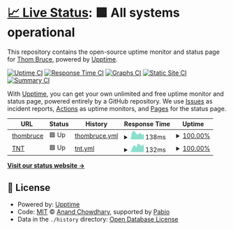 # [📈 Live Status](https://status.thombruce.com): <!--live status--> **🟩 All systems operational**

This repository contains the open-source uptime monitor and status page for [Thom Bruce](https://thombruce.com/), powered by [Upptime](https://github.com/upptime/upptime).

[![Uptime CI](https://github.com/thombruce/status.thombruce.com/workflows/Uptime%20CI/badge.svg)](https://github.com/thombruce/status.thombruce.com/actions?query=workflow%3A%22Uptime+CI%22)
[![Response Time CI](https://github.com/thombruce/status.thombruce.com/workflows/Response%20Time%20CI/badge.svg)](https://github.com/thombruce/status.thombruce.com/actions?query=workflow%3A%22Response+Time+CI%22)
[![Graphs CI](https://github.com/thombruce/status.thombruce.com/workflows/Graphs%20CI/badge.svg)](https://github.com/thombruce/status.thombruce.com/actions?query=workflow%3A%22Graphs+CI%22)
[![Static Site CI](https://github.com/thombruce/status.thombruce.com/workflows/Static%20Site%20CI/badge.svg)](https://github.com/thombruce/status.thombruce.com/actions?query=workflow%3A%22Static+Site+CI%22)
[![Summary CI](https://github.com/thombruce/status.thombruce.com/workflows/Summary%20CI/badge.svg)](https://github.com/thombruce/status.thombruce.com/actions?query=workflow%3A%22Summary+CI%22)

With [Upptime](https://upptime.js.org), you can get your own unlimited and free uptime monitor and status page, powered entirely by a GitHub repository. We use [Issues](https://github.com/thombruce/status.thombruce.com/issues) as incident reports, [Actions](https://github.com/thombruce/status.thombruce.com/actions) as uptime monitors, and [Pages](https://status.thombruce.com) for the status page.

<!--start: status pages-->
<!-- This summary is generated by Upptime (https://github.com/upptime/upptime) -->
<!-- Do not edit this manually, your changes will be overwritten -->
<!-- prettier-ignore -->
| URL | Status | History | Response Time | Uptime |
| --- | ------ | ------- | ------------- | ------ |
| <img alt="" src="https://www.thombruce.com/favicon.ico" height="13"> [thombruce](https://www.thombruce.com) | 🟩 Up | [thombruce.yml](https://github.com/thombruce/status.thombruce.com/commits/HEAD/history/thombruce.yml) | <details><summary><img alt="Response time graph" src="./graphs/thombruce/response-time-week.png" height="20"> 138ms</summary><br><a href="https://status.thombruce.com/history/thombruce"><img alt="Response time 145" src="https://img.shields.io/endpoint?url=https%3A%2F%2Fraw.githubusercontent.com%2Fthombruce%2Fstatus.thombruce.com%2FHEAD%2Fapi%2Fthombruce%2Fresponse-time.json"></a><br><a href="https://status.thombruce.com/history/thombruce"><img alt="24-hour response time 117" src="https://img.shields.io/endpoint?url=https%3A%2F%2Fraw.githubusercontent.com%2Fthombruce%2Fstatus.thombruce.com%2FHEAD%2Fapi%2Fthombruce%2Fresponse-time-day.json"></a><br><a href="https://status.thombruce.com/history/thombruce"><img alt="7-day response time 138" src="https://img.shields.io/endpoint?url=https%3A%2F%2Fraw.githubusercontent.com%2Fthombruce%2Fstatus.thombruce.com%2FHEAD%2Fapi%2Fthombruce%2Fresponse-time-week.json"></a><br><a href="https://status.thombruce.com/history/thombruce"><img alt="30-day response time 136" src="https://img.shields.io/endpoint?url=https%3A%2F%2Fraw.githubusercontent.com%2Fthombruce%2Fstatus.thombruce.com%2FHEAD%2Fapi%2Fthombruce%2Fresponse-time-month.json"></a><br><a href="https://status.thombruce.com/history/thombruce"><img alt="1-year response time 145" src="https://img.shields.io/endpoint?url=https%3A%2F%2Fraw.githubusercontent.com%2Fthombruce%2Fstatus.thombruce.com%2FHEAD%2Fapi%2Fthombruce%2Fresponse-time-year.json"></a></details> | <details><summary><a href="https://status.thombruce.com/history/thombruce">100.00%</a></summary><a href="https://status.thombruce.com/history/thombruce"><img alt="All-time uptime 100.00%" src="https://img.shields.io/endpoint?url=https%3A%2F%2Fraw.githubusercontent.com%2Fthombruce%2Fstatus.thombruce.com%2FHEAD%2Fapi%2Fthombruce%2Fuptime.json"></a><br><a href="https://status.thombruce.com/history/thombruce"><img alt="24-hour uptime 100.00%" src="https://img.shields.io/endpoint?url=https%3A%2F%2Fraw.githubusercontent.com%2Fthombruce%2Fstatus.thombruce.com%2FHEAD%2Fapi%2Fthombruce%2Fuptime-day.json"></a><br><a href="https://status.thombruce.com/history/thombruce"><img alt="7-day uptime 100.00%" src="https://img.shields.io/endpoint?url=https%3A%2F%2Fraw.githubusercontent.com%2Fthombruce%2Fstatus.thombruce.com%2FHEAD%2Fapi%2Fthombruce%2Fuptime-week.json"></a><br><a href="https://status.thombruce.com/history/thombruce"><img alt="30-day uptime 100.00%" src="https://img.shields.io/endpoint?url=https%3A%2F%2Fraw.githubusercontent.com%2Fthombruce%2Fstatus.thombruce.com%2FHEAD%2Fapi%2Fthombruce%2Fuptime-month.json"></a><br><a href="https://status.thombruce.com/history/thombruce"><img alt="1-year uptime 100.00%" src="https://img.shields.io/endpoint?url=https%3A%2F%2Fraw.githubusercontent.com%2Fthombruce%2Fstatus.thombruce.com%2FHEAD%2Fapi%2Fthombruce%2Fuptime-year.json"></a></details>
| <img alt="" src="https://tnt.thombruce.com/favicon.ico" height="13"> [TNT](https://tnt.thombruce.com) | 🟩 Up | [tnt.yml](https://github.com/thombruce/status.thombruce.com/commits/HEAD/history/tnt.yml) | <details><summary><img alt="Response time graph" src="./graphs/tnt/response-time-week.png" height="20"> 132ms</summary><br><a href="https://status.thombruce.com/history/tnt"><img alt="Response time 130" src="https://img.shields.io/endpoint?url=https%3A%2F%2Fraw.githubusercontent.com%2Fthombruce%2Fstatus.thombruce.com%2FHEAD%2Fapi%2Ftnt%2Fresponse-time.json"></a><br><a href="https://status.thombruce.com/history/tnt"><img alt="24-hour response time 156" src="https://img.shields.io/endpoint?url=https%3A%2F%2Fraw.githubusercontent.com%2Fthombruce%2Fstatus.thombruce.com%2FHEAD%2Fapi%2Ftnt%2Fresponse-time-day.json"></a><br><a href="https://status.thombruce.com/history/tnt"><img alt="7-day response time 132" src="https://img.shields.io/endpoint?url=https%3A%2F%2Fraw.githubusercontent.com%2Fthombruce%2Fstatus.thombruce.com%2FHEAD%2Fapi%2Ftnt%2Fresponse-time-week.json"></a><br><a href="https://status.thombruce.com/history/tnt"><img alt="30-day response time 124" src="https://img.shields.io/endpoint?url=https%3A%2F%2Fraw.githubusercontent.com%2Fthombruce%2Fstatus.thombruce.com%2FHEAD%2Fapi%2Ftnt%2Fresponse-time-month.json"></a><br><a href="https://status.thombruce.com/history/tnt"><img alt="1-year response time 130" src="https://img.shields.io/endpoint?url=https%3A%2F%2Fraw.githubusercontent.com%2Fthombruce%2Fstatus.thombruce.com%2FHEAD%2Fapi%2Ftnt%2Fresponse-time-year.json"></a></details> | <details><summary><a href="https://status.thombruce.com/history/tnt">100.00%</a></summary><a href="https://status.thombruce.com/history/tnt"><img alt="All-time uptime 100.00%" src="https://img.shields.io/endpoint?url=https%3A%2F%2Fraw.githubusercontent.com%2Fthombruce%2Fstatus.thombruce.com%2FHEAD%2Fapi%2Ftnt%2Fuptime.json"></a><br><a href="https://status.thombruce.com/history/tnt"><img alt="24-hour uptime 100.00%" src="https://img.shields.io/endpoint?url=https%3A%2F%2Fraw.githubusercontent.com%2Fthombruce%2Fstatus.thombruce.com%2FHEAD%2Fapi%2Ftnt%2Fuptime-day.json"></a><br><a href="https://status.thombruce.com/history/tnt"><img alt="7-day uptime 100.00%" src="https://img.shields.io/endpoint?url=https%3A%2F%2Fraw.githubusercontent.com%2Fthombruce%2Fstatus.thombruce.com%2FHEAD%2Fapi%2Ftnt%2Fuptime-week.json"></a><br><a href="https://status.thombruce.com/history/tnt"><img alt="30-day uptime 100.00%" src="https://img.shields.io/endpoint?url=https%3A%2F%2Fraw.githubusercontent.com%2Fthombruce%2Fstatus.thombruce.com%2FHEAD%2Fapi%2Ftnt%2Fuptime-month.json"></a><br><a href="https://status.thombruce.com/history/tnt"><img alt="1-year uptime 100.00%" src="https://img.shields.io/endpoint?url=https%3A%2F%2Fraw.githubusercontent.com%2Fthombruce%2Fstatus.thombruce.com%2FHEAD%2Fapi%2Ftnt%2Fuptime-year.json"></a></details>

<!--end: status pages-->

[**Visit our status website →**](https://status.thombruce.com)

## 📄 License

- Powered by: [Upptime](https://github.com/upptime/upptime)
- Code: [MIT](./LICENSE) © [Anand Chowdhary](https://anandchowdhary.com), supported by [Pabio](https://pabio.com)
- Data in the `./history` directory: [Open Database License](https://opendatacommons.org/licenses/odbl/1-0/)
